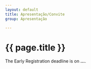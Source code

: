 ```yaml
---
layout: default
title: Apresentação/Convite
group: Apresentação

---
```




# {{ page.title }}




The Early Registration deadline is on **...**.
